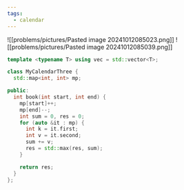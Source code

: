 ```yaml
---
tags:
  - calendar
---
```

![[problems/pictures/Pasted image 20241012085023.png]]
![[problems/pictures/Pasted image 20241012085039.png]]

```c++
template <typename T> using vec = std::vector<T>;

class MyCalendarThree {
  std::map<int, int> mp;

public:
  int book(int start, int end) {
    mp[start]++;
    mp[end]--;
    int sum = 0, res = 0;
    for (auto &it : mp) {
      int k = it.first;
      int v = it.second;
      sum += v;
      res = std::max(res, sum);
    }

    return res;
  }
};
```
